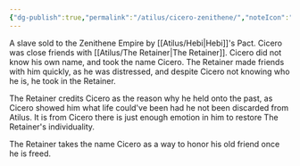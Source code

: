 ```yaml
---
{"dg-publish":true,"permalink":"/atilus/cicero-zenithene/","noteIcon":""}
---
```


A slave sold to the Zenithene Empire by [[Atilus/Hebi\|Hebi]]'s Pact. Cicero was close friends with [[Atilus/The Retainer\|The Retainer]]. Cicero did not know his own name, and took the name Cicero. The Retainer made friends with him quickly, as he was distressed, and despite Cicero not knowing who he is, he took in the Retainer.

The Retainer credits Cicero as the reason why he held onto the past, as Cicero showed him what life could've been had he not been discarded from Atilus. It is from Cicero there is just enough emotion in him to restore The Retainer's individuality.

The Retainer takes the name Cicero as a way to honor his old friend once he is freed. 